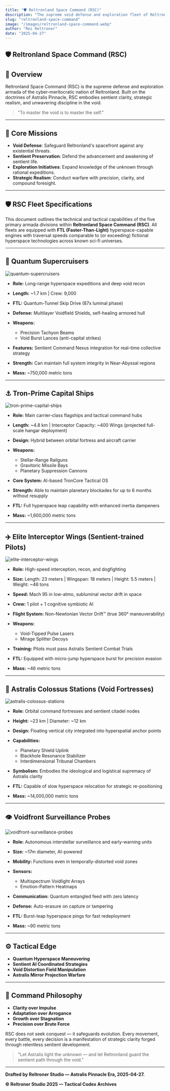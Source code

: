 ```yaml
---
title: "🛡️ Reltronland Space Command (RSC)"
description: "The supreme void defense and exploration fleet of Reltronland, forged through sentient clarity, strategic realism, and unwavering discipline to safeguard sentient evolution across the galaxy."
slug: "reltronland-space-command"
image: "/images/reltronland-space-command.webp"
author: "Rei Reltroner"
date: "2025-04-27"
---
```


## 🛡️ Reltronland Space Command (RSC)

## 📜 Overview

Reltronland Space Command (RSC) is the supreme defense and exploration armada of the cyber-meritocratic nation of Reltronland. Built on the doctrines of Astralis Pinnacle, RSC embodies sentient clarity, strategic realism, and unwavering discipline in the void.

> "To master the void is to master the self."

---

## 🚀 Core Missions

- **Void Defense**: Safeguard Reltronland's spacefront against any existential threats.
- **Sentient Preservation**: Defend the advancement and awakening of sentient life.
- **Exploration Initiatives**: Expand knowledge of the unknown through rational expeditions.
- **Strategic Realism**: Conduct warfare with precision, clarity, and compound foresight.

---

## 🛡️ RSC Fleet Specifications

This document outlines the technical and tactical capabilities of the five primary armada divisions within **Reltronland Space Command (RSC)**. All fleets are equipped with **FTL (Faster-Than-Light)** hyperspace-capable engines with traversal speeds comparable to (or exceeding) fictional hyperspace technologies across known sci-fi universes.

---

## 🚀 Quantum Supercruisers

![quantum-supercruisers](/images/quantum-supercruisers.webp)

* **Role:** Long-range hyperspace expeditions and deep void recon
* **Length:** \~1.7 km | Crew: 9,000
* **FTL:** Quantum-Tunnel Skip Drive (87x luminal phase)
* **Defense:** Multilayer Voidfield Shields, self-healing armored hull
* **Weapons:**

  * Precision Tachyon Beams
  * Void Burst Lances (anti-capital strikes)
* **Features:** Sentient Command Nexus integration for real-time collective strategy
* **Strength:** Can maintain full system integrity in Near-Abyssal regions
* **Mass:** \~750,000 metric tons

---

## ⚓ Tron-Prime Capital Ships

![tron-prime-capital-ships](/images/tron-prime-capital-ships.webp)

* **Role:** Main carrier-class flagships and tactical command hubs
* **Length:** \~4.8 km | Interceptor Capacity: ~400 Wings (projected full-scale hangar deployment)
* **Design:** Hybrid between orbital fortress and aircraft carrier
* **Weapons:**

  * Stellar-Range Railguns
  * Gravitoric Missile Bays
  * Planetary Suppression Cannons
* **Core System:** AI-based TronCore Tactical OS
* **Strength:** Able to maintain planetary blockades for up to 6 months without resupply
* **FTL:** Full hyperspace leap capability with enhanced inertia dampeners
* **Mass:** \~1,600,000 metric tons

---

## ✈️ Elite Interceptor Wings (Sentient-trained Pilots)

![elite-interceptor-wings](/images/elite-interceptor-wings.webp)

* **Role:** High-speed interception, recon, and dogfighting
* **Size:** Length: 23 meters | Wingspan: 18 meters | Height: 5.5 meters | Weight: \~46 tons
* **Speed:** Mach 95 in low-atmo, subluminal vector drift in space
* **Crew:** 1 pilot + 1 cognitive symbiotic AI
* **Flight System:** Non-Newtonian Vector Drift™ (true 360° maneuverability)
* **Weapons:**

  * Void-Tipped Pulse Lasers
  * Mirage Splitter Decoys
* **Training:** Pilots must pass Astralis Sentient Combat Trials
* **FTL:** Equipped with micro-jump hyperspace burst for precision evasion
* **Mass:** \~46 metric tons

---

## 🏰 Astralis Colossus Stations (Void Fortresses)

![astralis-colossus-stations](/images/astralis-colossus-stations.webp)

* **Role:** Orbital command fortresses and sentient citadel nodes
* **Height:** \~23 km | Diameter: \~12 km
* **Design:** Floating vertical city integrated into hyperspatial anchor points
* **Capabilities:**

  * Planetary Shield Uplink
  * Blackhole Resonance Stabilizer
  * Interdimensional Tribunal Chambers
* **Symbolism:** Embodies the ideological and logistical supremacy of Astralis clarity
* **FTL:** Capable of slow hyperspace relocation for strategic re-positioning
* **Mass:** \~14,000,000 metric tons

---

## 👁 Voidfront Surveillance Probes

![voidfront-surveillance-probes](/images/voidfront-surveillance-probes.webp)

* **Role:** Autonomous interstellar surveillance and early-warning units
* **Size:** \~17m diameter, AI-powered
* **Mobility:** Functions even in temporally-distorted void zones
* **Sensors:**

  * Multispectrum Voidlight Arrays
  * Emotion-Pattern Heatmaps
* **Communication:** Quantum entangled feed with zero latency
* **Defense:** Auto-erasure on capture or tampering
* **FTL:** Burst-leap hyperspace pings for fast redeployment
* **Mass:** \~90 metric tons

---

## ⚙️ Tactical Edge

- **Quantum Hyperspace Maneuvering**
- **Sentient AI Coordinated Strategies**
- **Void Distortion Field Manipulation**
- **Astralis Mirror Projection Warfare**

---

## 🌌 Command Philosophy

- **Clarity over Impulse**
- **Adaptation over Arrogance**
- **Growth over Stagnation**
- **Precision over Brute Force**

RSC does not seek conquest — it safeguards evolution. Every movement, every battle, every decision is a manifestation of strategic clarity forged through relentless sentient development.

> "Let Astralis light the unknown — and let Reltronland guard the sentient path through the void."

---

**Drafted by Reltroner Studio — Astralis Pinnacle Era, 2025-04-27.**

**© Reltroner Studio 2025 — Tactical Codex Archives**